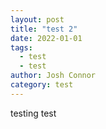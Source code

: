 ```yaml
---
layout: post
title: "test 2"
date: 2022-01-01
tags: 
  - test
  - test
author: Josh Connor
category: test
---
```


testing test

